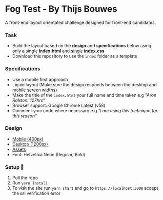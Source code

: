 # Fog Test - By Thijs Bouwes
A front-end layout orientated challenge designed for front-end candidates.

### Task
- Build the layout based on the **design** and **specifications** below using only a single **index.html** and single **index.css**
- Download this repository to use the `index` folder as a template

### Specifications
- Use a mobile first approach
- Liquid layout (Make sure the design responds between the desktop and mobile screen widths)
- Make the title of the `index.html` your full name and time taken e.g *"Aron Ralston: 127hrs"*
- Browser support: Google Chrome Latest (v58)
- Comment your code where necessary e.g *"I am using this technique for this reason"*

### Design
- [Mobile (400px)](https://raw.githubusercontent.com/pixelfusion/fog-test/master/design/mobile.png)
- [Desktop (1200px)](https://raw.githubusercontent.com/pixelfusion/fog-test/master/design/desktop.png)
- [Assets](https://github.com/pixelfusion/fog-test/blob/master/index/assets)
- Font: Helvetica Neue (Regular, Bold)

### Setup :car:
1. Pull the repo
1. Run `yarn install`
1. To visit the site run `yarn start` and go to `https://localhost:3000` accept the ssl verification error 